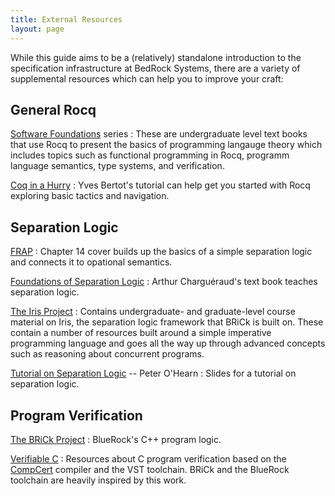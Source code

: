```yaml
---
title: External Resources
layout: page
---
```


While this guide aims to be a (relatively) standalone introduction to the specification infrastructure at BedRock Systems, there are a variety of supplemental resources which can help you to improve your craft:

## General Rocq

[Software Foundations](https://deepspec.github.io/sf/) series
: These are undergraduate level text books that use Rocq to present the basics of programming langauge theory which includes topics such as functional programming in Rocq, programm language semantics, type systems, and verification.

[Coq in a Hurry](https://cel.hal.science/file/index/docid/459139/filename/coq-hurry.pdf)
: Yves Bertot's tutorial can help get you started with Rocq exploring basic tactics and navigation.

## Separation Logic

[FRAP](http://adam.chlipala.net/frap/frap_book.pdf)
: Chapter 14 cover builds up the basics of a simple separation logic and connects it to opational semantics.

[Foundations of Separation Logic](http://www.chargueraud.org/teach/verif/)
: Arthur Charguéraud's text book teaches separation logic.

[The Iris Project](https://iris-project.org/#learning)
: Contains undergraduate- and graduate-level course material on Iris, the separation logic framework that BRiCk is built on.
These contain a number of resources built around a simple imperative programming language and goes all the way up through advanced concepts such as reasoning about concurrent programs.

[Tutorial on Separation Logic](http://www0.cs.ucl.ac.uk/staff/p.ohearn/Talks/CAV08tutorial.pdf) -- Peter O'Hearn
: Slides for a tutorial on separation logic.

## Program Verification

[The BRiCk Project](https://github.com/bluerock-io/BRiCk)
: BlueRock's C++ program logic.

[Verifiable C](https://vst.cs.princeton.edu/veric/)
: Resources about C program verification based on the [CompCert](https://compcert.org/) compiler and the VST toolchain.
BRiCk and the BlueRock toolchain are heavily inspired by this work.
